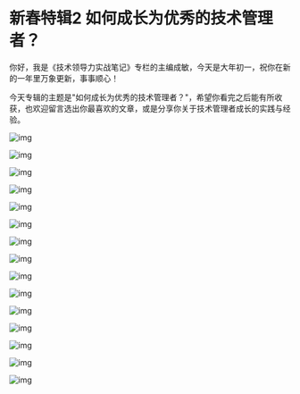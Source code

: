 # 新春特辑2 如何成长为优秀的技术管理者？

你好，我是《技术领导力实战笔记》专栏的主编成敏，今天是大年初一，祝你在新的一年里万象更新，事事顺心！

今天专辑的主题是"如何成长为优秀的技术管理者？"，希望你看完之后能有所收获，也欢迎留言选出你最喜欢的文章，或是分享你关于技术管理者成长的实践与经验。

![img](assets/72cce3506deaa43d8bfd38a7517a839b.jpg)

![img](assets/a115736e6e51b29ad43551adfd07e92f.jpg)

![img](assets/3b76065b66e0c070795d4de55e700def.jpg)

![img](assets/1f828d4896c7494d12c8a9f57e3ed19d.jpg)

![img](assets/d0e69b90e1e5707891da7c0841290116.jpg)

![img](assets/11622638116cbce02e79c7d396629abd.jpg)

![img](assets/08e0e9d1f9da309e283170232db10cdc.jpg)

![img](assets/2ccf7d156e96fbfb946110502c2e2d8e.jpg)

![img](assets/eba8f6fe6d144962ab874402da8b0f14.jpg)

![img](assets/b010892be243589f51fe34ba32369e38.jpg)

![img](assets/6e431d38cff47cf16998e4a1c3866626.jpg)

![img](assets/050ae62a12f1720b13870e34ee0f65b0.jpg)

![img](assets/bdb3a89e18e6affa67d1e611ad81d75d.jpg)

![img](assets/41b90fb26c042c4c80e3f81e1f5e8db6.jpg)

![img](assets/eddc1975a2d22a14fccac992fb8b0572.jpg)
